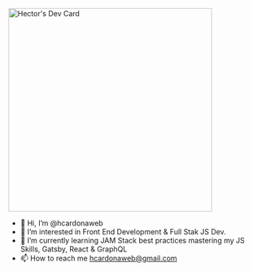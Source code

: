<a href="https://app.daily.dev/hectorc"><img src="https://api.daily.dev/devcards/aac7f285b75f4944a99e445a48a3398c.png?r=7bt" width="400" alt="Hector's Dev Card"/></a>

- 👋 Hi, I’m @hcardonaweb
- 👀 I’m interested in Front End Development & Full Stak JS Dev.
- 🌱 I’m currently learning JAM Stack best practices mastering my JS Skills, Gatsby, React & GraphQL
- 📫 How to reach me hcardonaweb@gmail.com

<!---
hcardonaweb/hcardonaweb is a ✨ special ✨ repository because its `README.md` (this file) appears on your GitHub profile.
You can click the Preview link to take a look at your changes.
--->
